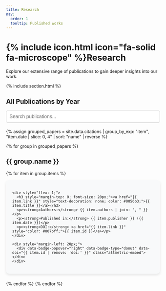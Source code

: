 ```yaml
---
title: Research
nav:
  order: 1
  tooltip: Published works
---
```


# {% include icon.html icon="fa-solid fa-microscope" %}Research

Explore our extensive range of publications to gain deeper insights into our work. 

{% include section.html %}

## All Publications by Year

<!-- ✅ Updated site-wide search functionality -->
<div style="margin-bottom: 20px;">
  <input type="text" id="search-box" placeholder="Search publications..." 
         style="width: 100%; padding: 10px; font-size: 16px; border: 1px solid #ccc; border-radius: 5px;">
</div>

<div id="publications-list">
  {% assign grouped_papers = site.data.citations | group_by_exp: "item", "item.date | slice: 0, 4" | sort: "name" | reverse %}

  {% for group in grouped_papers %}
  <h2 class="year-header">{{ group.name }}</h2>

  {% for item in group.items %}
  <div class="searchable-item" style="background: #f8f9fa; padding: 20px; border-radius: 10px; box-shadow: 0px 4px 8px rgba(0,0,0,0.1); margin-bottom: 24px; display: flex; justify-content: space-between; align-items: center;">
    
    <div style="flex: 1;">
      <h3 style="margin-top: 0; font-size: 20px;"><a href="{{ item.link }}" style="text-decoration: none; color: #0056b3;">{{ item.title }}</a></h3>
      <p><strong>Authors:</strong> {{ item.authors | join: ", " }}</p>
      <p><strong>Published in:</strong> {{ item.publisher }} ({{ item.date }})</p>
      <p><strong>DOI:</strong> <a href="{{ item.link }}" style="color: #007bff;">{{ item.id }}</a></p>
    </div>

    <div style="margin-left: 20px;">
      <div data-badge-popover="right" data-badge-type="donut" data-doi="{{ item.id | remove: 'doi:' }}" class="altmetric-embed"></div>
    </div>

  </div>
  {% endfor %}
  {% endfor %}
</div>

<script async src="https://d1bxh8uas1mnw7.cloudfront.net/assets/embed.js"></script>

<!-- 🔍 Updated JavaScript for Full-Page Search -->
<script>
document.addEventListener("DOMContentLoaded", function () {
    let searchBox = document.getElementById("search-box");
    let items = document.querySelectorAll(".searchable-item");
    let yearHeaders = document.querySelectorAll(".year-header");

    if (!searchBox || !items.length) {
        console.error("Search box or items not found.");
        return;
    }

    searchBox.addEventListener("input", function () {
        let query = searchBox.value.toLowerCase().trim();
        let hasResults = false;

        items.forEach(item => {
            let textContent = item.textContent.toLowerCase();
            if (textContent.includes(query)) {
                item.style.display = "flex";
                hasResults = true;
            } else {
                item.style.display = "none";
            }
        });

        // Hide year headers if they have no visible publications
        yearHeaders.forEach(header => {
            let nextElement = header.nextElementSibling;
            let hasVisibleItems = false;
            while (nextElement && nextElement.classList.contains("searchable-item")) {
                if (nextElement.style.display === "flex") {
                    hasVisibleItems = true;
                    break;
                }
                nextElement = nextElement.nextElementSibling;
            }
            header.style.display = hasVisibleItems ? "block" : "none";
        });

        if (!hasResults) {
            console.warn("No matching results found.");
        }
    });
});
</script>
